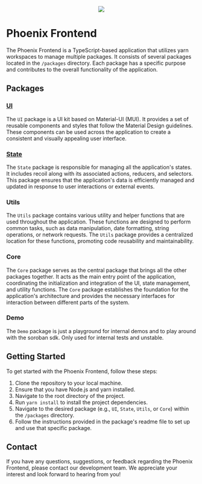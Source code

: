 <p align="center">
  <img src="https://avatars.githubusercontent.com/u/133277324" />
</p>

# Phoenix Frontend

The Phoenix Frontend is a TypeScript-based application that utilizes yarn workspaces to manage multiple packages. It consists of several packages located in the `/packages` directory. Each package has a specific purpose and contributes to the overall functionality of the application.

## Packages

### [UI](https://github.com/Phoenix-Protocol-Group/phoenix-frontend/tree/main/packages/ui)

The `UI` package is a UI kit based on Material-UI (MUI). It provides a set of reusable components and styles that follow the Material Design guidelines. These components can be used across the application to create a consistent and visually appealing user interface.

### [State](https://github.com/Phoenix-Protocol-Group/phoenix-frontend/tree/main/packages/state)

The `State` package is responsible for managing all the application's states. It includes recoil along with its associated actions, reducers, and selectors. This package ensures that the application's data is efficiently managed and updated in response to user interactions or external events.

### Utils

The `Utils` package contains various utility and helper functions that are used throughout the application. These functions are designed to perform common tasks, such as data manipulation, date formatting, string operations, or network requests. The `Utils` package provides a centralized location for these functions, promoting code reusability and maintainability.

### Core

The `Core` package serves as the central package that brings all the other packages together. It acts as the main entry point of the application, coordinating the initialization and integration of the UI, state management, and utility functions. The `Core` package establishes the foundation for the application's architecture and provides the necessary interfaces for interaction between different parts of the system.

### Demo

The `Demo` package is just a playground for internal demos and to play around with the soroban sdk. Only used for internal tests and unstable.

## Getting Started

To get started with the Phoenix Frontend, follow these steps:

1. Clone the repository to your local machine.
2. Ensure that you have Node.js and yarn installed.
3. Navigate to the root directory of the project.
4. Run `yarn install` to install the project dependencies.
5. Navigate to the desired package (e.g., `UI`, `State`, `Utils`, or `Core`) within the `/packages` directory.
6. Follow the instructions provided in the package's readme file to set up and use that specific package.


## Contact

If you have any questions, suggestions, or feedback regarding the Phoenix Frontend, please contact our development team. We appreciate your interest and look forward to hearing from you!
